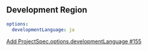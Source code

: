 ## Development Region

```yaml
options:
  developmentLanguage: ja
```

[Add ProjectSpec.options.developmentLanguage #155](https://github.com/yonaskolb/XcodeGen/pull/155/files)
